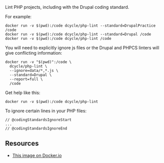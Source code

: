 Lint PHP projects, including with the Drupal coding standard.

For example:

    docker run -v $(pwd):/code dcycle/php-lint --standard=DrupalPractice /code
    docker run -v $(pwd):/code dcycle/php-lint --standard=Drupal /code
    docker run -v $(pwd):/code dcycle/php-lint /code

You will need to explicitly ignore js files or the Drupal and PHPCS linters will give conflicting information:

    docker run -v "$(pwd)":/code \
      dcycle/php-lint \
      --ignore=data/*,*.js \
      --standard=Drupal \
      --report=full \
      /code

Get help like this:

    docker run -v $(pwd):/code dcycle/php-lint

To ignore certain lines in your PHP files:

    // @codingStandardsIgnoreStart
    ... 
    // @codingStandardsIgnoreEnd

Resources
-----

 * [This image on Docker.io](https://hub.docker.com/r/dcycle/php-lint/)

